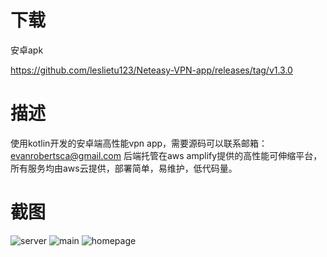 # 下载

安卓apk

https://github.com/leslietu123/Neteasy-VPN-app/releases/tag/v1.3.0


# 描述

使用kotlin开发的安卓端高性能vpn app，需要源码可以联系邮箱：evanrobertsca@gmail.com
后端托管在aws amplify提供的高性能可伸缩平台，所有服务均由aws云提供，部署简单，易维护，低代码量。


# 截图
![server](https://github.com/leslietu123/Neteasy-VPN-app/assets/126388542/27e269a7-efaf-495c-a9d7-f64887c80931)
![main](https://github.com/leslietu123/Neteasy-VPN-app/assets/126388542/836f72ba-09cf-452b-8723-1f2b0b09dc72)
![homepage](https://github.com/leslietu123/Neteasy-VPN-app/assets/126388542/8a68a45f-812f-414f-af1f-76deda7e2bda)

